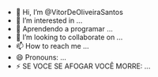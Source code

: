- 👋 Hi, I’m @VitorDeOliveiraSantos
- 👀 I’m interested in ...
- 🌱 Aprendendo a programar ...
- 💞️ I’m looking to collaborate on ...
- 📫 How to reach me ...
- 😄 Pronouns: ...
- ⚡ SE VOCE SE AFOGAR VOCÊ MORRE: ...

<!---
VitorDeOliveiraSantos/VitorDeOliveiraSantos is a ✨ special ✨ repository because its `README.md` (this file) appears on your GitHub profile.
You can click the Preview link to take a look at your changes.
--->

